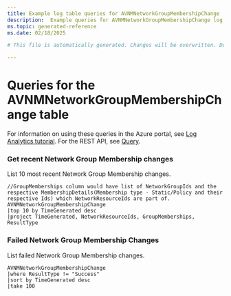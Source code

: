 ```yaml
---
title: Example log table queries for AVNMNetworkGroupMembershipChange
description:  Example queries for AVNMNetworkGroupMembershipChange log table
ms.topic: generated-reference
ms.date: 02/18/2025

# This file is automatically generated. Changes will be overwritten. Do not change this file directly. 

---
```


# Queries for the AVNMNetworkGroupMembershipChange table

For information on using these queries in the Azure portal, see [Log Analytics tutorial](/azure/azure-monitor/logs/log-analytics-tutorial). For the REST API, see [Query](/rest/api/loganalytics/query).


### Get recent Network Group Membership changes  


List 10 most recent Network Group Membership changes.  

```query
//GroupMemberships column would have list of NetworkGroupIds and the respective MembershipDetails(Membership type - Static/Policy and their respective Ids) which NetworkResourceIds are part of.
AVNMNetworkGroupMembershipChange
|top 10 by TimeGenerated desc
|project TimeGenerated, NetworkResourceIds, GroupMemberships, ResultType

```



### Failed Network Group Membership Changes  


List failed Network Group Membership changes.  

```query
AVNMNetworkGroupMembershipChange
|where ResultType != "Success"
|sort by TimeGenerated desc
|take 100

```

